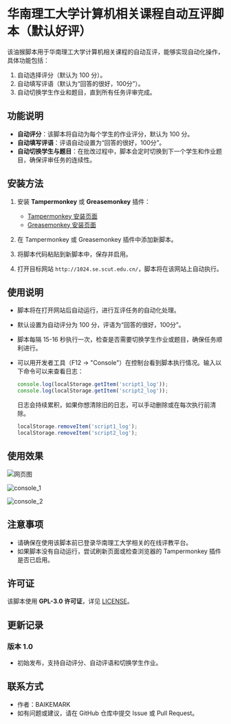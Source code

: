 # 华南理工大学计算机相关课程自动互评脚本（默认好评）

该油猴脚本用于华南理工大学计算机相关课程的自动互评，能够实现自动化操作，具体功能包括：
1. 自动选择评分（默认为 100 分）。
2. 自动填写评语（默认为“回答的很好，100分”）。
3. 自动切换学生作业和题目，直到所有任务评审完成。

## 功能说明

- **自动评分**：该脚本将自动为每个学生的作业评分，默认为 100 分。
- **自动填写评语**：评语自动设置为“回答的很好，100分”。
- **自动切换学生与题目**：在批改过程中，脚本会定时切换到下一个学生和作业题目，确保评审任务的连续性。

## 安装方法

1. 安装 **Tampermonkey** 或 **Greasemonkey** 插件：
   - [Tampermonkey 安装页面](https://www.tampermonkey.net/)
   - [Greasemonkey 安装页面](https://www.greasespot.net/)

2. 在 Tampermonkey 或 Greasemonkey 插件中添加新脚本。

3. 将脚本代码粘贴到新脚本中，保存并启用。

4. 打开目标网站 `http://1024.se.scut.edu.cn/`，脚本将在该网站上自动执行。

## 使用说明

- 脚本将在打开网站后自动运行，进行互评任务的自动化处理。
- 默认设置为自动评分为 100 分，评语为“回答的很好，100分”。
- 脚本每隔 15-16 秒执行一次，检查是否需要切换学生作业或题目，确保任务顺利进行。
- 可以用开发者工具（F12 → "Console"）在控制台看到脚本执行情况。输入以下命令可以来查看日志：

  ```javascript
  console.log(localStorage.getItem('script1_log')); 
  console.log(localStorage.getItem('script2_log')); 
  ```

  日志会持续累积，如果你想清除旧的日志，可以手动删除或在每次执行前清除。

  ```javascript
  localStorage.removeItem('script1_log'); 
  localStorage.removeItem('script2_log');

## 使用效果

![网页图](Just_for_fun/网页图.png)

![console_1](Just_for_fun/console_1.png)

![console_2](Just_for_fun/console_2.png)


## 注意事项

- 请确保在使用该脚本前已登录华南理工大学相关的在线评教平台。
- 如果脚本没有自动运行，尝试刷新页面或检查浏览器的 Tampermonkey 插件是否已启用。

## 许可证

该脚本使用 **GPL-3.0 许可证**，详见 [LICENSE](https://opensource.org/licenses/GPL-3.0)。

## 更新记录

### 版本 1.0
- 初始发布，支持自动评分、自动评语和切换学生作业。

## 联系方式

- 作者：BAIKEMARK
- 如有问题或建议，请在 GitHub 仓库中提交 Issue 或 Pull Request。
